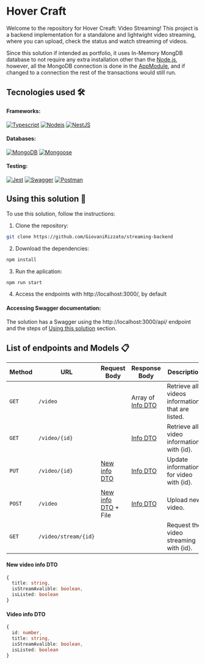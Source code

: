 # Hover Craft

Welcome to the repository for Hover Creaft: Video Streaming! This project is a backend implementation for a standalone and lightwight video streaming, where you can upload, check the status and watch streaming of videos.


Since this solution if intended as portfolio, it uses In-Memory MongDB database to not require any extra installation other than the [Node.js](https://nodejs.org/about), however, all the MongoDB connection is done in the [AppModule](src\app.module.ts), and if changed to a connection the rest of the transactions would still run.

## Tecnologies used :hammer_and_wrench:

#### Frameworks:
[![Typescript](https://img.shields.io/badge/typescript-%2300273f.svg?style=for-the-badge&logo=typescript&logoColor=white)](https://www.typescriptlang.org/)
[![Nodejs](https://img.shields.io/badge/node.js-%23339933.svg?style=for-the-badge&logo=node.js&logoColor=white)](https://nodejs.org/about)
[![NestJS](https://img.shields.io/badge/nestjs-%23E0234E.svg?style=for-the-badge&logo=nestjs&logoColor=white)](https://docs.nestjs.com/)

#### Databases:
[![MongoDB](https://img.shields.io/badge/mongodb-%2347A248.svg?style=for-the-badge&logo=mongodb&logoColor=white)](https://www.mongodb.com/)
[![Mongoose](https://img.shields.io/badge/mongoose-%23F04D35.svg?style=for-the-badge&logo=mongoosedotws&logoColor=white)](https://mongoosejs.com/)

#### Testing:
[![Jest](https://img.shields.io/badge/jest-%23C21325.svg?style=for-the-badge&logo=jest&logoColor=white&)](https://jestjs.io/)
[![Swagger](https://img.shields.io/badge/swagger-%2385EA2D.svg?style=for-the-badge&logo=swagger&logoColor=black&)](https://swagger.io/)
[![Postman](https://img.shields.io/badge/postman-%23FF6C37.svg?style=for-the-badge&logo=postman&logoColor=white&)](https://www.postman.com/)

## Using this solution :rocket:

To use this solution, follow the instructions:

1. Clone the repository:

  ```bash
  git clone https://github.com/GiovaniRizzato/streaming-backend
  ```
2. Download the dependencies:

  ```bash
  npm install
  ```
3. Run the aplication:

  ```bash
  npm run start
  ```
4. Access the endpoints with http://localhost:3000/, by default

#### Accessing Swagger documentation:

The solution has a Swagger using the http://localhost:3000/api/ endpoint and the steps of [Using this solution](#using-this-solution-rocket) section.

## List of endpoints and Models :clipboard:

| Method  |         URL           |             Request Body             |           Response Body         | Description |
| ------- | --------------------- | ------------------------------------ |-------------------------------- | ----------- |
| `GET`   | `/video`              |                                      | Array of [Info DTO](#video-info-dto)  | Retrieve all videos informations that are listed.|
| `GET`   | `/video/{id}`         |                                      | [Info DTO](#video-info-dto)           | Retrieve all video informations with {id}.|
| `PUT`   | `/video/{id}`         | [New info DTO](#new-video-info-dto)        | [Info DTO](#video-info-dto)           | Update informations for video with {id}.|
| `POST`  | `/video`              | [New info DTO](#new-video-info-dto) + File | [Info DTO](#video-info-dto)           | Upload new video.|
| `GET`   | `/video/stream/{id}`  |                                      |                                 | Request the video streaming with {id}.|

#### New video info DTO
  ```typescript
  {
    title: string,
    isStreamAvalible: boolean,
    isListed: boolean
  }
  ```

#### Video info DTO
  ```typescript
  {
    id: number,
    title: string,
    isStreamAvalible: boolean,
    isListed: boolean
  }
  ```
